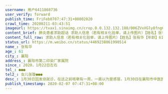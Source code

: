 ```yaml
---
username: 用户6411868736
user_verify: forward
publish_time: FriFeb0707:47:31+08002020
crawl_time: 20200211-03:43:51
imageurl: https://tvax1.sinaimg.cn/crop.0.0.132.132.180/006ZVxXGly8fng6v0cauhj303o03o745.jpg?KID=imgbed,tva&Expires=1581373961&ssig=74WRnln3Pu,http://n.sinaimg.cn/photo/5213b46e/20181127/timeline_card_small_super_default.png
content_brief: 肺炎患者求助超话 求助人信息（若有相关化验单，请上传图片）【姓名】张有华【年龄】61【所在城市】襄阳【所在小区、社区】襄阳市第二印染厂家属院【患病时间】2020，1月22日左右【联系方式】●●●【其他紧急联系人】女儿张璇●●●【病情描述】 1月30日因发烧就诊，在这之前咳 ...全文
content_full_raw: 求助人信息（若有相关化验单，请上传图片）【姓名】张有华【年龄】61【所在城市】襄阳【所在小区、社区】襄阳市第二印染厂家属院【患病时间】2020，1月22日左右【联系方式】●●●【其他紧急联系人】女儿张璇●●●【病情描述】1月30日因发烧就诊，在这之前咳嗽有一周，一直以为是感冒。1月30日在襄阳市中医医院就诊拍了Ct后，马上就隔离了，隔离了四天，每天反复烧，没用药治疗，四天后才确诊，然后送到襄阳市传染病医院。目前病情加重，一直靠吸氧，因医疗条件有限，基本没有什么治疗，医院也没有体外肺循环的机器。好怕病情再加重，无法抢救。想求购免疫球蛋白给妈妈打。因为妈妈已经严重了，但是医院没给免疫球蛋白打，可能是没药，真的是眼睁睁看妈妈从轻到重，虽然进了医院，但是治疗不到位，现在在等死
status_url: https://m.weibo.cn/status/4469238061990514
name_: 张有华
age_: 61
city_: 襄阳
address_: 襄阳市第二印染厂家属院
since_: 2020，1月22日左右
tel_: ●●●
tel2_: 女儿张璇●●●
desc_: 1月30日因发烧就诊，在这之前咳嗽有一周，一直以为是感冒。1月30日在襄阳市中医医院就诊拍了Ct后，马上就隔离了，隔离了四天，每天反复烧，没用药治疗，四天后才确诊，然后送到襄阳市传染病医院。目前病情加重，一直靠吸氧，因医疗条件有限，基本没有什么治疗，医院也没有体外肺循环的机器。好怕病情再加重，无法抢救。想求购免疫球蛋白给妈妈打。因为妈妈已经严重了，但是医院没给免疫球蛋白打，可能是没药，真的是眼睁睁看妈妈从轻到重，虽然进了医院，但是治疗不到位，现在在等死
publish_timestamp: 2020-02-07 07:47:31+08:00
---
```

